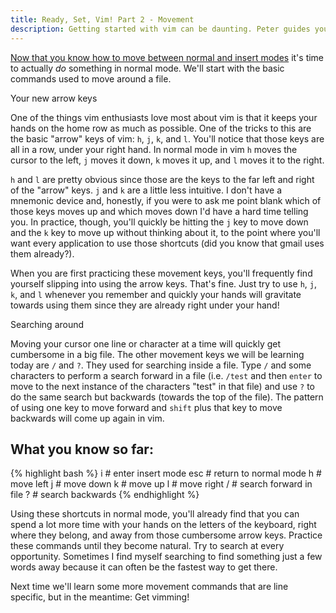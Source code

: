 ```yaml
---
title: Ready, Set, Vim! Part 2 - Movement
description: Getting started with vim can be daunting. Peter guides you through small steps that won't overwhelm you. This edition covers basic movement.
---
```


[Now that you know how to move between normal and insert modes](/blog/ready-set-vim-pt-1/) it's time to actually *do* something in normal mode. We'll start with the basic commands used to move around a file.

<p class="lead">Your new arrow keys</p>

One of the things vim enthusiasts love most about vim is that it keeps your hands on the home row as much as possible. One of the tricks to this are the basic "arrow" keys of vim: `h`, `j`, `k`, and `l`. You'll notice that those keys are all in a row, under your right hand. In normal mode in vim `h` moves the cursor to the left, `j` moves it down, `k` moves it up, and `l` moves it to the right.

`h` and `l` are pretty obvious since those are the keys to the far left and right of the "arrow" keys. `j` and `k` are a little less intuitive. I don't have a mnemonic device and, honestly, if you were to ask me point blank which of those keys moves up and which moves down I'd have a hard time telling you. In practice, though, you'll quickly be hitting the `j` key to move down and the `k` key to move up without thinking about it, to the point where you'll want every application to use those shortcuts (did you know that gmail uses them already?).

When you are first practicing these movement keys, you'll frequently find yourself slipping into using the arrow keys. That's fine. Just try to use `h`, `j`, `k`, and `l` whenever you remember and quickly your hands will gravitate towards using them since they are already right under your hand!

<p class="lead">Searching around</p>

Moving your cursor one line or character at a time will quickly get cumbersome in a big file. The other movement keys we will be learning today are `/` and `?`. They used for searching inside a file. Type `/` and some characters to perform a search forward in a file (i.e. `/test` and then `enter` to move to the next instance of the characters "test" in that file) and use `?` to do the same search but backwards (towards the top of the file). The pattern of using one key to move forward and `shift` plus that key to move backwards will come up again in vim.

<h2 class="lead">What you know so far:</h2>

{% highlight bash %}
i # enter insert mode
esc # return to normal mode
h # move left
j # move down
k # move up
l # move right
/ # search forward in file
? # search backwards
{% endhighlight %}

Using these shortcuts in normal mode, you'll already find that you can spend a lot more time with your hands on the letters of the keyboard, right where they belong, and away from those cumbersome arrow keys. Practice these commands until they become natural. Try to search at every opportunity. Sometimes I find myself searching to find something just a few words away because it can often be the fastest way to get there.

Next time we'll learn some more movement commands that are line specific, but in the meantime: Get vimming!
